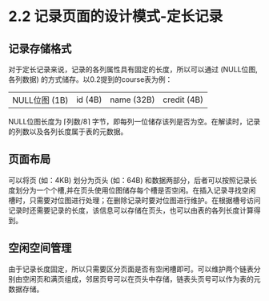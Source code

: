 # 2.2 记录页面的设计模式-定长记录
## 记录存储格式
对于定长记录来说，记录的各列属性具有固定的长度，所以可以通过 (NULL位图, 各列数据) 的方式储存。以0.2提到的course表为例：

<table>
  <tr>
    <td align='center'>NULL位图 (1B)</td>
    <td align='center'>id (4B)</td>
    <td align='center'>name (32B)</td>
    <td align='center'>credit (4B)</td>
  </tr>
</table>

NULL位图长度为 ⌈列数/8⌉ 字节，即每列一位储存该列是否为空。在解读时，记录的列数以及各列长度属于表的元数据。

## 页面布局
可以将页 (如：4KB) 划分为页头 (如：64B) 和数据两部分，后者可以按照记录长度划分为一个个槽,并在页头使用位图储存每个槽是否空闲。在插入记录寻找空闲槽时，只需要对位图进行处理；在删除记录时要对位图进行维护。在根据槽号访问记录时还需要记录的长度，该信息可以存储在页头，也可以由表的各列长度计算得到。

## 空闲空间管理
由于记录长度固定，所以只需要区分页面是否有空闲槽即可。可以维护两个链表分别由空闲页和满页组成，邻居页号可以在页头中存储，链表头页号可以作为表的元数据存储。

